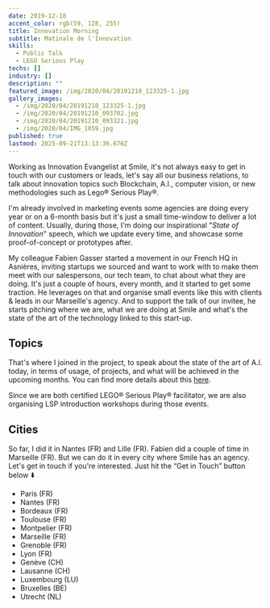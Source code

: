 ```yaml
---
date: 2019-12-18
accent_color: rgb(59, 128, 255)
title: Innovation Morning
subtitle: Matinale de l'Innovation
skills:
  - Public Talk
  - LEGO Serious Play
techs: []
industry: []
description: ""
featured_image: /img/2020/04/20191210_123325-1.jpg
gallery_images:
  - /img/2020/04/20191210_123325-1.jpg
  - /img/2020/04/20191210_093702.jpg
  - /img/2020/04/20191210_093321.jpg
  - /img/2020/04/IMG_1059.jpg
published: true
lastmod: 2025-09-21T13:13:36.676Z
---
```

Working as Innovation Evangelist at Smile, it's not always easy to get in touch with our customers or leads, let's say all our business relations, to talk about innovation topics such Blockchain, A.I., computer vision, or new methodologies such as Lego® Serious Play®.

I'm already involved in marketing events some agencies are doing every year or on a 6-month basis but it's just a small time-window to deliver a lot of content. Usually, during those, I'm doing our inspirational "_State of Innovation_" speech, which we update every time, and showcase some proof-of-concept or prototypes after.

My colleague Fabien Gasser started a movement in our French HQ in Asnières, inviting startups we sourced and want to work with to make them meet with our salespersons, our tech team, to chat about what they are doing. It's just a couple of hours, every month, and it started to get some traction. He leverages on that and organise small events like this with clients & leads in our Marseille's agency. And to support the talk of our invitee, he starts pitching where we are, what we are doing at Smile and what's the state of the art of the technology linked to this start-up.

## Topics

That's where I joined in the project, to speak about the state of the art of A.I. today, in terms of usage, of projects, and what will be achieved in the upcoming months. You can find more details about this [here](https://thibaultmilan.com/project/ia-today-and-tomorrow "What to expect from AI, today and tomorrow").

Since we are both certified LEGO® Serious Play® facilitator, we are also organising LSP introduction workshops during those events.

## Cities

So far, I did it in Nantes (FR) and Lille (FR). Fabien did a couple of time in Marseille (FR). But we can do it in every city where Smile has an agency. Let's get in touch if you're interested. Just hit the “Get in Touch” button below ⬇️

* Paris (FR)
* Nantes (FR)
* Bordeaux (FR)
* Toulouse (FR)
* Montpelier (FR)
* Marseille (FR)
* Grenoble (FR)
* Lyon (FR)
* Genève (CH)
* Lausanne (CH)
* Luxembourg (LU)
* Bruxelles (BE)
* Utrecht (NL)
